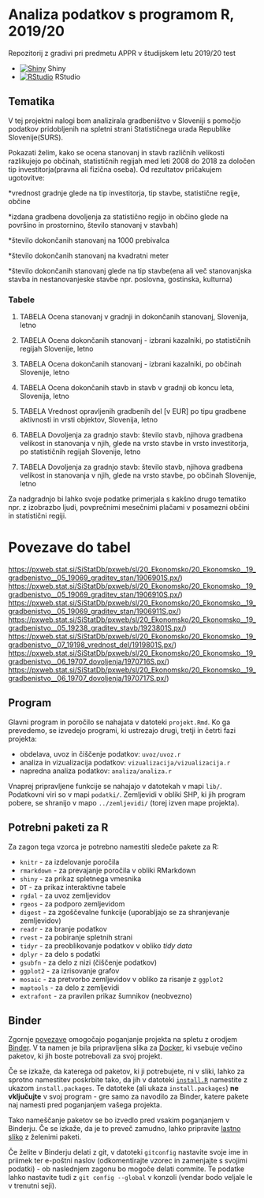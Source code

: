# Analiza podatkov s programom R, 2019/20

Repozitorij z gradivi pri predmetu APPR v študijskem letu 2019/20
test
* [![Shiny](http://mybinder.org/badge.svg)](http://mybinder.org/v2/gh/jaanos/APPR-2019-20/master?urlpath=shiny/APPR-2019-20/projekt.Rmd) Shiny
* [![RStudio](http://mybinder.org/badge.svg)](http://mybinder.org/v2/gh/jaanos/APPR-2019-20/master?urlpath=rstudio) RStudio

## Tematika
V tej projektni nalogi bom analizirala gradbeništvo v Sloveniji s pomočjo podatkov pridobljenih na spletni strani Statističnega urada Republike Slovenije(SURS). 

Pokazati želim, kako se ocena stanovanj in stavb različnih velikosti razlikujejo po občinah, statističnih regijah med leti 2008 do 2018 za določen tip investitorja(pravna ali fizična oseba). Od rezultatov pričakujem ugotovitve:

*vrednost gradnje glede na tip investitorja, tip stavbe, statistične regije, občine

*izdana gradbena dovoljenja za statistično regijo in občino glede na površino in prostornino, število stanovanj v stavbah)

*število dokončanih stanovanj na 1000 prebivalca

*število dokončanih stanovanj na kvadratni meter

*število dokončanih stanovanj glede na tip stavbe(ena ali več stanovanjska stavba in nestanovanjeske stavbe npr. poslovna, gostinska, kulturna)

### Tabele
1. TABELA Ocena stanovanj v gradnji in dokončanih stanovanj, Slovenija, letno

2. TABELA Ocena dokončanih stanovanj - izbrani kazalniki, po statističnih regijah Slovenije, letno 

3. TABELA Ocena dokončanih stanovanj - izbrani kazalniki, po občinah Slovenije, letno

4. TABELA Ocena dokončanih stavb in stavb v gradnji ob koncu leta, Slovenija, letno

5. TABELA Vrednost opravljenih gradbenih del [v EUR] po tipu gradbene aktivnosti in vrsti objektov, Slovenija, letno

6. TABELA Dovoljenja za gradnjo stavb: število stavb, njihova gradbena velikost in stanovanja v njih, glede na vrsto stavbe in vrsto investitorja, po statističnih regijah Slovenije, letno

7. TABELA Dovoljenja za gradnjo stavb: število stavb, njihova gradbena velikost in stanovanja v njih, glede na vrsto stavbe, po občinah Slovenije, letno    

Za nadgradnjo bi lahko svoje podatke primerjala s kakšno drugo tematiko npr. z izobrazbo ljudi, povprečnimi mesečnimi plačami v posamezni občini in statistični regiji.

# Povezave do tabel
https://pxweb.stat.si/SiStatDb/pxweb/sl/20_Ekonomsko/20_Ekonomsko__19_gradbenistvo__05_19069_graditev_stan/1906901S.px/)
https://pxweb.stat.si/SiStatDb/pxweb/sl/20_Ekonomsko/20_Ekonomsko__19_gradbenistvo__05_19069_graditev_stan/1906910S.px/)
https://pxweb.stat.si/SiStatDb/pxweb/sl/20_Ekonomsko/20_Ekonomsko__19_gradbenistvo__05_19069_graditev_stan/1906911S.px/)
https://pxweb.stat.si/SiStatDb/pxweb/sl/20_Ekonomsko/20_Ekonomsko__19_gradbenistvo__05_19238_graditev_stavb/1923801S.px/)
https://pxweb.stat.si/SiStatDb/pxweb/sl/20_Ekonomsko/20_Ekonomsko__19_gradbenistvo__07_19198_vrednost_del/1919801S.px/)
https://pxweb.stat.si/SiStatDb/pxweb/sl/20_Ekonomsko/20_Ekonomsko__19_gradbenistvo__06_19707_dovoljenja/1970716S.px/)
https://pxweb.stat.si/SiStatDb/pxweb/sl/20_Ekonomsko/20_Ekonomsko__19_gradbenistvo__06_19707_dovoljenja/1970717S.px/)


## Program

Glavni program in poročilo se nahajata v datoteki `projekt.Rmd`.
Ko ga prevedemo, se izvedejo programi, ki ustrezajo drugi, tretji in četrti fazi projekta:

* obdelava, uvoz in čiščenje podatkov: `uvoz/uvoz.r`
* analiza in vizualizacija podatkov: `vizualizacija/vizualizacija.r`
* napredna analiza podatkov: `analiza/analiza.r`

Vnaprej pripravljene funkcije se nahajajo v datotekah v mapi `lib/`.
Podatkovni viri so v mapi `podatki/`.
Zemljevidi v obliki SHP, ki jih program pobere,
se shranijo v mapo `../zemljevidi/` (torej izven mape projekta).

## Potrebni paketi za R

Za zagon tega vzorca je potrebno namestiti sledeče pakete za R:

* `knitr` - za izdelovanje poročila
* `rmarkdown` - za prevajanje poročila v obliki RMarkdown
* `shiny` - za prikaz spletnega vmesnika
* `DT` - za prikaz interaktivne tabele
* `rgdal` - za uvoz zemljevidov
* `rgeos` - za podporo zemljevidom
* `digest` - za zgoščevalne funkcije (uporabljajo se za shranjevanje zemljevidov)
* `readr` - za branje podatkov
* `rvest` - za pobiranje spletnih strani
* `tidyr` - za preoblikovanje podatkov v obliko *tidy data*
* `dplyr` - za delo s podatki
* `gsubfn` - za delo z nizi (čiščenje podatkov)
* `ggplot2` - za izrisovanje grafov
* `mosaic` - za pretvorbo zemljevidov v obliko za risanje z `ggplot2`
* `maptools` - za delo z zemljevidi
* `extrafont` - za pravilen prikaz šumnikov (neobvezno)

## Binder

Zgornje [povezave](#analiza-podatkov-s-programom-r-201819)
omogočajo poganjanje projekta na spletu z orodjem [Binder](https://mybinder.org/).
V ta namen je bila pripravljena slika za [Docker](https://www.docker.com/),
ki vsebuje večino paketov, ki jih boste potrebovali za svoj projekt.

Če se izkaže, da katerega od paketov, ki ji potrebujete, ni v sliki,
lahko za sprotno namestitev poskrbite tako,
da jih v datoteki [`install.R`](install.R) namestite z ukazom `install.packages`.
Te datoteke (ali ukaza `install.packages`) **ne vključujte** v svoj program -
gre samo za navodilo za Binder, katere pakete naj namesti pred poganjanjem vašega projekta.

Tako nameščanje paketov se bo izvedlo pred vsakim poganjanjem v Binderju.
Če se izkaže, da je to preveč zamudno,
lahko pripravite [lastno sliko](https://github.com/jaanos/APPR-docker) z želenimi paketi.

Če želite v Binderju delati z git,
v datoteki `gitconfig` nastavite svoje ime in priimek ter e-poštni naslov
(odkomentirajte vzorec in zamenjajte s svojimi podatki) -
ob naslednjem zagonu bo mogoče delati commite.
Te podatke lahko nastavite tudi z `git config --global` v konzoli
(vendar bodo veljale le v trenutni seji).
